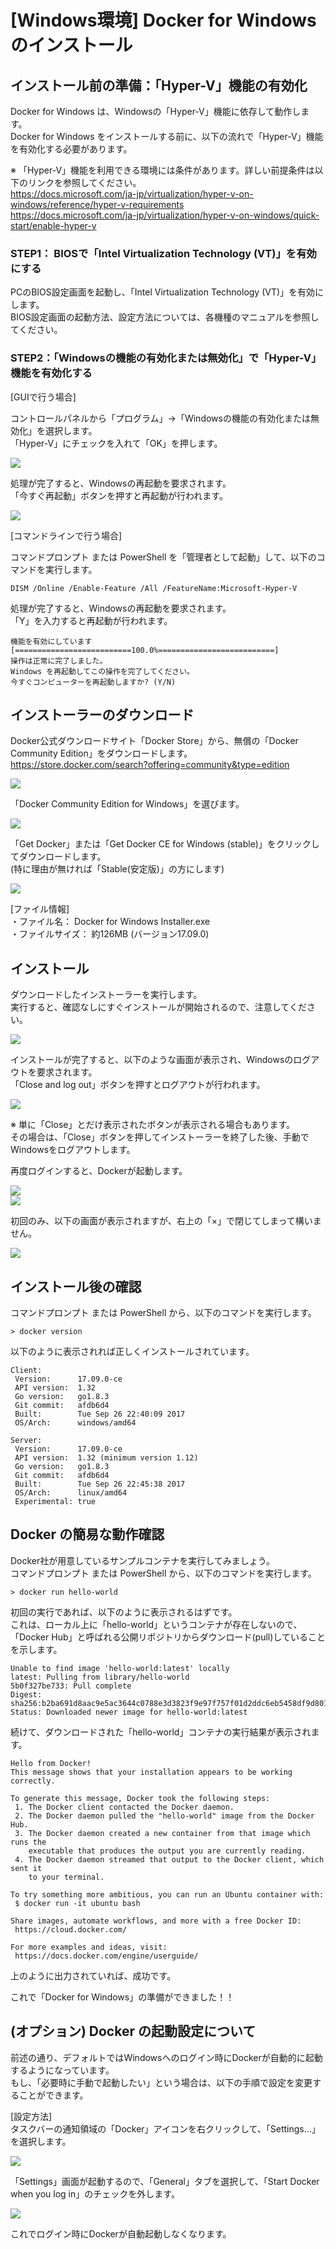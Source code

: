 # [Windows環境] Docker for Windows のインストール

## インストール前の準備：「Hyper-V」機能の有効化

Docker for Windows は、Windowsの「Hyper-V」機能に依存して動作します。  
Docker for Windows をインストールする前に、以下の流れで「Hyper-V」機能を有効化する必要があります。

※ 「Hyper-V」機能を利用できる環境には条件があります。詳しい前提条件は以下のリンクを参照してください。  
<https://docs.microsoft.com/ja-jp/virtualization/hyper-v-on-windows/reference/hyper-v-requirements>  
<https://docs.microsoft.com/ja-jp/virtualization/hyper-v-on-windows/quick-start/enable-hyper-v>


### STEP1： BIOSで「Intel Virtualization Technology (VT)」を有効にする

PCのBIOS設定画面を起動し、「Intel Virtualization Technology (VT)」を有効にします。  
BIOS設定画面の起動方法、設定方法については、各機種のマニュアルを参照してください。


### STEP2：「Windowsの機能の有効化または無効化」で「Hyper-V」機能を有効化する

[GUIで行う場合]

コントロールパネルから「プログラム」→「Windowsの機能の有効化または無効化」を選択します。   
「Hyper-V」にチェックを入れて「OK」を押します。

![](./images/win_hyper-v_enable_01.png)

処理が完了すると、Windowsの再起動を要求されます。  
「今すぐ再起動」ボタンを押すと再起動が行われます。

![](./images/win_hyper-v_enable_02.png)


[コマンドラインで行う場合]

コマンドプロンプト または PowerShell を「管理者として起動」して、以下のコマンドを実行します。

```
DISM /Online /Enable-Feature /All /FeatureName:Microsoft-Hyper-V
```

処理が完了すると、Windowsの再起動を要求されます。  
「Y」を入力すると再起動が行われます。

```
機能を有効にしています
[==========================100.0%==========================]
操作は正常に完了しました。
Windows を再起動してこの操作を完了してください。
今すぐコンピューターを再起動しますか? (Y/N)
```


## インストーラーのダウンロード

Docker公式ダウンロードサイト「Docker Store」から、無償の「Docker Community Edition」をダウンロードします。  
<https://store.docker.com/search?offering=community&type=edition>

![](./images/win_docker_download_01.png)

「Docker Community Edition for Windows」を選びます。

![](./images/win_docker_download_02.png)

「Get Docker」または「Get Docker CE for Windows (stable)」をクリックしてダウンロードします。  
(特に理由が無ければ「Stable(安定版)」の方にします)

![](./images/win_docker_download_03.png)

[ファイル情報]  
・ファイル名： Docker for Windows Installer.exe  
・ファイルサイズ： 約126MB (バージョン17.09.0)


## インストール

ダウンロードしたインストーラーを実行します。  
実行すると、確認なしにすぐインストールが開始されるので、注意してください。

![](./images/win_docker_install_01.png)

インストールが完了すると、以下のような画面が表示され、Windowsのログアウトを要求されます。  
「Close and log out」ボタンを押すとログアウトが行われます。

![](./images/win_docker_install_02.png)

※ 単に「Close」とだけ表示されたボタンが表示される場合もあります。  
その場合は、「Close」ボタンを押してインストーラーを終了した後、手動でWindowsをログアウトします。

再度ログインすると、Dockerが起動します。

![](./images/win_docker_install_03.png)  
![](./images/win_docker_install_04.png)

初回のみ、以下の画面が表示されますが、右上の「×」で閉じてしまって構いません。

![](./images/win_docker_install_05.png)


## インストール後の確認

コマンドプロンプト または PowerShell から、以下のコマンドを実行します。

```
> docker version
```

以下のように表示されれば正しくインストールされています。

```
Client:
 Version:      17.09.0-ce
 API version:  1.32
 Go version:   go1.8.3
 Git commit:   afdb6d4
 Built:        Tue Sep 26 22:40:09 2017
 OS/Arch:      windows/amd64

Server:
 Version:      17.09.0-ce
 API version:  1.32 (minimum version 1.12)
 Go version:   go1.8.3
 Git commit:   afdb6d4
 Built:        Tue Sep 26 22:45:38 2017
 OS/Arch:      linux/amd64
 Experimental: true
```


## Docker の簡易な動作確認

Docker社が用意しているサンプルコンテナを実行してみましょう。  
コマンドプロンプト または PowerShell から、以下のコマンドを実行します。

```
> docker run hello-world
```

初回の実行であれば、以下のように表示されるはずです。  
これは、ローカル上に「hello-world」というコンテナが存在しないので、「Docker Hub」と呼ばれる公開リポジトリからダウンロード(pull)していることを示します。

```
Unable to find image 'hello-world:latest' locally
latest: Pulling from library/hello-world
5b0f327be733: Pull complete
Digest: sha256:b2ba691d8aac9e5ac3644c0788e3d3823f9e97f757f01d2ddc6eb5458df9d801
Status: Downloaded newer image for hello-world:latest
```

続けて、ダウンロードされた「hello-world」コンテナの実行結果が表示されます。

```
Hello from Docker!
This message shows that your installation appears to be working correctly.

To generate this message, Docker took the following steps:
 1. The Docker client contacted the Docker daemon.
 2. The Docker daemon pulled the "hello-world" image from the Docker Hub.
 3. The Docker daemon created a new container from that image which runs the
    executable that produces the output you are currently reading.
 4. The Docker daemon streamed that output to the Docker client, which sent it
    to your terminal.

To try something more ambitious, you can run an Ubuntu container with:
 $ docker run -it ubuntu bash

Share images, automate workflows, and more with a free Docker ID:
 https://cloud.docker.com/

For more examples and ideas, visit:
 https://docs.docker.com/engine/userguide/
```

上のように出力されていれば、成功です。

これで「Docker for Windows」の準備ができました！！


## (オプション) Docker の起動設定について

前述の通り、デフォルトではWindowsへのログイン時にDockerが自動的に起動するようになっています。  
もし、「必要時に手動で起動したい」という場合は、以下の手順で設定を変更することができます。

[設定方法]  
タスクバーの通知領域の「Docker」アイコンを右クリックして、「Settings...」を選択します。

![](./images/win_docker_config_01.png)

「Settings」画面が起動するので、「General」タブを選択して、「Start Docker when you log in」のチェックを外します。

![](./images/win_docker_config_02.png)

これでログイン時にDockerが自動起動しなくなります。
